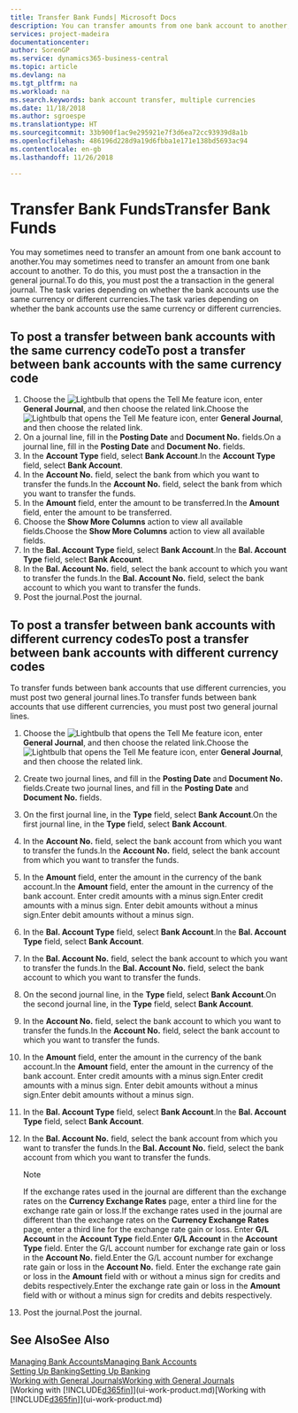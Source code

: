 ```yaml
---
title: Transfer Bank Funds| Microsoft Docs
description: You can transfer amounts from one bank account to another, including different currencies, by posting the transaction in the general journal.
services: project-madeira
documentationcenter: 
author: SorenGP
ms.service: dynamics365-business-central
ms.topic: article
ms.devlang: na
ms.tgt_pltfrm: na
ms.workload: na
ms.search.keywords: bank account transfer, multiple currencies
ms.date: 11/18/2018
ms.author: sgroespe
ms.translationtype: HT
ms.sourcegitcommit: 33b900f1ac9e295921e7f3d6ea72cc93939d8a1b
ms.openlocfilehash: 486196d228d9a19d6fbba1e171e138bd5693ac94
ms.contentlocale: en-gb
ms.lasthandoff: 11/26/2018

---
```

# <a name="transfer-bank-funds"></a><span data-ttu-id="6358e-103">Transfer Bank Funds</span><span class="sxs-lookup"><span data-stu-id="6358e-103">Transfer Bank Funds</span></span>
<span data-ttu-id="6358e-104">You may sometimes need to transfer an amount from one bank account to another.</span><span class="sxs-lookup"><span data-stu-id="6358e-104">You may sometimes need to transfer an amount from one bank account to another.</span></span> <span data-ttu-id="6358e-105">To do this, you must post the a transaction in the general journal.</span><span class="sxs-lookup"><span data-stu-id="6358e-105">To do this, you must post the a transaction in the general journal.</span></span> <span data-ttu-id="6358e-106">The task varies depending on whether the bank accounts use the same currency or different currencies.</span><span class="sxs-lookup"><span data-stu-id="6358e-106">The task varies depending on whether the bank accounts use the same currency or different currencies.</span></span>

## <a name="to-post-a-transfer-between-bank-accounts-with-the-same-currency-code"></a><span data-ttu-id="6358e-107">To post a transfer between bank accounts with the same currency code</span><span class="sxs-lookup"><span data-stu-id="6358e-107">To post a transfer between bank accounts with the same currency code</span></span>
1. <span data-ttu-id="6358e-108">Choose the ![Lightbulb that opens the Tell Me feature](media/ui-search/search_small.png "Tell me what you want to do") icon, enter **General Journal**, and then choose the related link.</span><span class="sxs-lookup"><span data-stu-id="6358e-108">Choose the ![Lightbulb that opens the Tell Me feature](media/ui-search/search_small.png "Tell me what you want to do") icon, enter **General Journal**, and then choose the related link.</span></span>
2. <span data-ttu-id="6358e-109">On a journal line, fill in the **Posting Date** and **Document No.** fields.</span><span class="sxs-lookup"><span data-stu-id="6358e-109">On a journal line, fill in the **Posting Date** and **Document No.** fields.</span></span>
3. <span data-ttu-id="6358e-110">In the **Account Type** field, select **Bank Account**.</span><span class="sxs-lookup"><span data-stu-id="6358e-110">In the **Account Type** field, select **Bank Account**.</span></span>
4. <span data-ttu-id="6358e-111">In the **Account No.** field, select the bank from which you want to transfer the funds.</span><span class="sxs-lookup"><span data-stu-id="6358e-111">In the **Account No.** field, select the bank from which you want to transfer the funds.</span></span>
5. <span data-ttu-id="6358e-112">In the **Amount** field, enter the amount to be transferred.</span><span class="sxs-lookup"><span data-stu-id="6358e-112">In the **Amount** field, enter the amount to be transferred.</span></span>
6. <span data-ttu-id="6358e-113">Choose the **Show More Columns** action to view all available fields.</span><span class="sxs-lookup"><span data-stu-id="6358e-113">Choose the **Show More Columns** action to view all available fields.</span></span>
7. <span data-ttu-id="6358e-114">In the **Bal. Account Type** field, select **Bank Account**.</span><span class="sxs-lookup"><span data-stu-id="6358e-114">In the **Bal. Account Type** field, select **Bank Account**.</span></span>
8. <span data-ttu-id="6358e-115">In the **Bal. Account No.** field, select the bank account to which you want to transfer the funds.</span><span class="sxs-lookup"><span data-stu-id="6358e-115">In the **Bal. Account No.** field, select the bank account to which you want to transfer the funds.</span></span>
9. <span data-ttu-id="6358e-116">Post the journal.</span><span class="sxs-lookup"><span data-stu-id="6358e-116">Post the journal.</span></span>

## <a name="to-post-a-transfer-between-bank-accounts-with-different-currency-codes"></a><span data-ttu-id="6358e-117">To post a transfer between bank accounts with different currency codes</span><span class="sxs-lookup"><span data-stu-id="6358e-117">To post a transfer between bank accounts with different currency codes</span></span>
<span data-ttu-id="6358e-118">To transfer funds between bank accounts that use different currencies, you must post two general journal lines.</span><span class="sxs-lookup"><span data-stu-id="6358e-118">To transfer funds between bank accounts that use different currencies, you must post two general journal lines.</span></span>

1. <span data-ttu-id="6358e-119">Choose the ![Lightbulb that opens the Tell Me feature](media/ui-search/search_small.png "Tell me what you want to do") icon, enter **General Journal**, and then choose the related link.</span><span class="sxs-lookup"><span data-stu-id="6358e-119">Choose the ![Lightbulb that opens the Tell Me feature](media/ui-search/search_small.png "Tell me what you want to do") icon, enter **General Journal**, and then choose the related link.</span></span>
2. <span data-ttu-id="6358e-120">Create two journal lines, and fill in the **Posting Date** and **Document No.** fields.</span><span class="sxs-lookup"><span data-stu-id="6358e-120">Create two journal lines, and fill in the **Posting Date** and **Document No.** fields.</span></span>
3. <span data-ttu-id="6358e-121">On the first journal line, in the **Type** field, select **Bank Account**.</span><span class="sxs-lookup"><span data-stu-id="6358e-121">On the first journal line, in the **Type** field, select **Bank Account**.</span></span>
4. <span data-ttu-id="6358e-122">In the **Account No.** field, select the bank account from which you want to transfer the funds.</span><span class="sxs-lookup"><span data-stu-id="6358e-122">In the **Account No.** field, select the bank account from which you want to transfer the funds.</span></span>
5. <span data-ttu-id="6358e-123">In the **Amount** field, enter the amount in the currency of the bank account.</span><span class="sxs-lookup"><span data-stu-id="6358e-123">In the **Amount** field, enter the amount in the currency of the bank account.</span></span> <span data-ttu-id="6358e-124">Enter credit amounts with a minus sign.</span><span class="sxs-lookup"><span data-stu-id="6358e-124">Enter credit amounts with a minus sign.</span></span> <span data-ttu-id="6358e-125">Enter debit amounts without a minus sign.</span><span class="sxs-lookup"><span data-stu-id="6358e-125">Enter debit amounts without a minus sign.</span></span>
6. <span data-ttu-id="6358e-126">In the **Bal. Account Type** field, select **Bank Account**.</span><span class="sxs-lookup"><span data-stu-id="6358e-126">In the **Bal. Account Type** field, select **Bank Account**.</span></span>
7. <span data-ttu-id="6358e-127">In the **Bal. Account No.** field, select the bank account to which you want to transfer the funds.</span><span class="sxs-lookup"><span data-stu-id="6358e-127">In the **Bal. Account No.** field, select the bank account to which you want to transfer the funds.</span></span>
8. <span data-ttu-id="6358e-128">On the second journal line, in the **Type** field, select **Bank Account**.</span><span class="sxs-lookup"><span data-stu-id="6358e-128">On the second journal line, in the **Type** field, select **Bank Account**.</span></span>
9. <span data-ttu-id="6358e-129">In the **Account No.** field, select the bank account to which you want to transfer the funds.</span><span class="sxs-lookup"><span data-stu-id="6358e-129">In the **Account No.** field, select the bank account to which you want to transfer the funds.</span></span>
10. <span data-ttu-id="6358e-130">In the **Amount** field, enter the amount in the currency of the bank account.</span><span class="sxs-lookup"><span data-stu-id="6358e-130">In the **Amount** field, enter the amount in the currency of the bank account.</span></span> <span data-ttu-id="6358e-131">Enter credit amounts with a minus sign.</span><span class="sxs-lookup"><span data-stu-id="6358e-131">Enter credit amounts with a minus sign.</span></span> <span data-ttu-id="6358e-132">Enter debit amounts without a minus sign.</span><span class="sxs-lookup"><span data-stu-id="6358e-132">Enter debit amounts without a minus sign.</span></span>
11. <span data-ttu-id="6358e-133">In the **Bal. Account Type** field, select **Bank Account**.</span><span class="sxs-lookup"><span data-stu-id="6358e-133">In the **Bal. Account Type** field, select **Bank Account**.</span></span>  
12. <span data-ttu-id="6358e-134">In the **Bal. Account No.** field, select the bank account from which you want to transfer the funds.</span><span class="sxs-lookup"><span data-stu-id="6358e-134">In the **Bal. Account No.** field, select the bank account from which you want to transfer the funds.</span></span>

    > [!NOTE]  
    > <span data-ttu-id="6358e-135">If the exchange rates used in the journal are different than the exchange rates on the **Currency Exchange Rates** page, enter a third line for the exchange rate gain or loss.</span><span class="sxs-lookup"><span data-stu-id="6358e-135">If the exchange rates used in the journal are different than the exchange rates on the **Currency Exchange Rates** page, enter a third line for the exchange rate gain or loss.</span></span> <span data-ttu-id="6358e-136">Enter **G/L Account** in the **Account Type** field.</span><span class="sxs-lookup"><span data-stu-id="6358e-136">Enter **G/L Account** in the **Account Type** field.</span></span> <span data-ttu-id="6358e-137">Enter the G/L account number for exchange rate gain or loss in the **Account No.** field.</span><span class="sxs-lookup"><span data-stu-id="6358e-137">Enter the G/L account number for exchange rate gain or loss in the **Account No.** field.</span></span> <span data-ttu-id="6358e-138">Enter the exchange rate gain or loss in the **Amount** field with or without a minus sign for credits and debits respectively.</span><span class="sxs-lookup"><span data-stu-id="6358e-138">Enter the exchange rate gain or loss in the **Amount** field with or without a minus sign for credits and debits respectively.</span></span>
13. <span data-ttu-id="6358e-139">Post the journal.</span><span class="sxs-lookup"><span data-stu-id="6358e-139">Post the journal.</span></span>

## <a name="see-also"></a><span data-ttu-id="6358e-140">See Also</span><span class="sxs-lookup"><span data-stu-id="6358e-140">See Also</span></span>
[<span data-ttu-id="6358e-141">Managing Bank Accounts</span><span class="sxs-lookup"><span data-stu-id="6358e-141">Managing Bank Accounts</span></span>](bank-manage-bank-accounts.md)  
[<span data-ttu-id="6358e-142">Setting Up Banking</span><span class="sxs-lookup"><span data-stu-id="6358e-142">Setting Up Banking</span></span>](bank-setup-banking.md)  
[<span data-ttu-id="6358e-143">Working with General Journals</span><span class="sxs-lookup"><span data-stu-id="6358e-143">Working with General Journals</span></span>](ui-work-general-journals.md)  
<span data-ttu-id="6358e-144">[Working with [!INCLUDE[d365fin](includes/d365fin_md.md)]](ui-work-product.md)</span><span class="sxs-lookup"><span data-stu-id="6358e-144">[Working with [!INCLUDE[d365fin](includes/d365fin_md.md)]](ui-work-product.md)</span></span>

